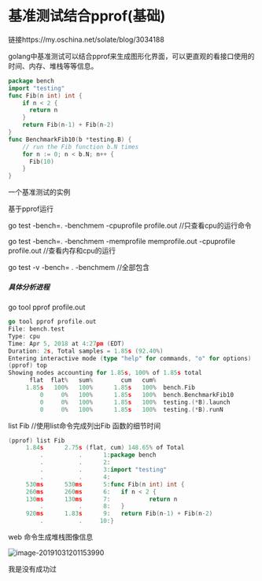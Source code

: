 # 基准测试结合pprof(基础)

 链接https://my.oschina.net/solate/blog/3034188 

golang中基准测试可以结合pprof来生成图形化界面，可以更直观的看接口使用的时间、内存、堆栈等等信息。

```go
package bench
import "testing"
func Fib(n int) int {
    if n < 2 {
      return n
    }
    return Fib(n-1) + Fib(n-2)
}
func BenchmarkFib10(b *testing.B) {
    // run the Fib function b.N times
    for n := 0; n < b.N; n++ {
      Fib(10)
    }
}
```

一个基准测试的实例

基于pprof运行

 go test -bench=. -benchmem -cpuprofile profile.out //只查看cpu的运行命令

 go test -bench=. -benchmem -memprofile memprofile.out -cpuprofile profile.out  //查看内存和cpu的运行

go test -v -bench= .  -benchmem  //全部包含

##### 具体分析进程

go tool pprof profile.out    

```go
go tool pprof profile.out
File: bench.test
Type: cpu
Time: Apr 5, 2018 at 4:27pm (EDT)
Duration: 2s, Total samples = 1.85s (92.40%)
Entering interactive mode (type "help" for commands, "o" for options)
(pprof) top
Showing nodes accounting for 1.85s, 100% of 1.85s total
      flat  flat%   sum%        cum   cum%
     1.85s   100%   100%      1.85s   100%  bench.Fib
         0     0%   100%      1.85s   100%  bench.BenchmarkFib10
         0     0%   100%      1.85s   100%  testing.(*B).launch
         0     0%   100%      1.85s   100%  testing.(*B).runN
```

list Fib   //使用list命令完成列出Fib 函数的细节时间

```go
(pprof) list Fib
     1.84s      2.75s (flat, cum) 148.65% of Total
         .          .      1:package bench
         .          .      2:
         .          .      3:import "testing"
         .          .      4:
     530ms      530ms      5:func Fib(n int) int {
     260ms      260ms      6:   if n < 2 {
     130ms      130ms      7:           return n
         .          .      8:   }
     920ms      1.83s      9:   return Fib(n-1) + Fib(n-2)
         .          .     10:}
```

web 命令生成堆栈图像信息

![image-20191031201153990](C:\Users\weiyaqi\AppData\Roaming\Typora\typora-user-images\image-20191031201153990.png)

我是没有成功过